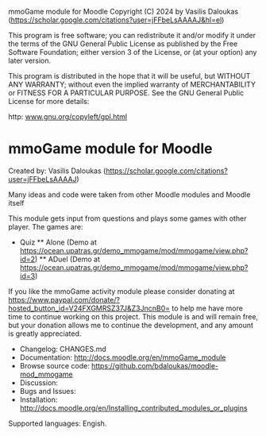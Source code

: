 mmoGame module for Moodle
Copyright (C) 2024 by Vasilis Daloukas (https://scholar.google.com/citations?user=jFFbeLsAAAAJ&hl=el)

This program is free software; you can redistribute it and/or modify
it under the terms of the GNU General Public License as published by
the Free Software Foundation; either version 3 of the License, or
(at your option) any later version.

This program is distributed in the hope that it will be useful,
but WITHOUT ANY WARRANTY; without even the implied warranty of
MERCHANTABILITY or FITNESS FOR A PARTICULAR PURPOSE.  See the
GNU General Public License for more details:

http: www.gnu.org/copyleft/gpl.html

mmoGame module for Moodle
===============================================================================
Created by: Vasilis Daloukas (https://scholar.google.com/citations?user=jFFbeLsAAAAJ)

Many ideas and code were taken from other Moodle modules and Moodle itself

This module gets input from questions and plays some games with other player. The games are:

* Quiz
**  Alone (Demo at https://ocean.upatras.gr/demo_mmogame/mod/mmogame/view.php?id=2)
**  ADuel (Demo at https://ocean.upatras.gr/demo_mmogame/mod/mmogame/view.php?id=3)

If you like the mmoGame activity module please consider donating at https://www.paypal.com/donate/?hosted_button_id=V24FXGMRSZ37J&Z3JncnB0= to help me have more time to continue working on this project. This module is and will remain free, but your donation allows me to continue the development, and any amount is greatly appreciated.

* Changelog: CHANGES.md
* Documentation: http://docs.moodle.org/en/mmoGame_module
* Browse source code: https://github.com/bdaloukas/moodle-mod_mmogame
* Discussion: 
* Bugs and Issues: 
* Installation: http://docs.moodle.org/en/Installing_contributed_modules_or_plugins

Supported languages: Engish.
